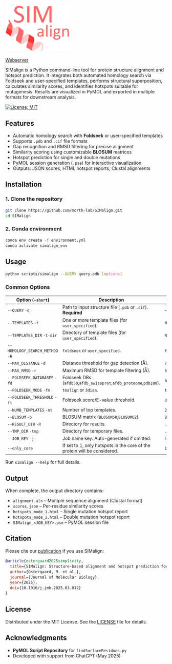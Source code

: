 <img src="logo.png" alt="Alt Text" width="200">

[Webserver](https://services.healthtech.dtu.dk/services/SIMAlign-1.0/)

SIMalign is a Python command-line tool for protein structure alignment and hotspot prediction. It integrates both automated homology search via Foldseek and user-specified templates, performs structural superposition, calculates similarity scores, and identifies hotspots suitable for mutagenesis. Results are visualized in PyMOL and exported in multiple formats for downstream analysis.

[![License: MIT](https://img.shields.io/badge/License-MIT-yellow.svg)](LICENSE)

## Features

* Automatic homology search with **Foldseek** or user-specified templates
* Supports `.pdb` and `.cif` file formats
* Gap recognition and RMSD filtering for precise alignment
* Similarity scoring using customizable **BLOSUM** matrices
* Hotspot prediction for single and double mutations
* PyMOL session generation (`.pse`) for interactive visualization
* Outputs: JSON scores, HTML hotspot reports, Clustal alignments

## Installation

### 1. Clone the repository

```bash
git clone https://github.com/morth-lab/SIMalign.git
cd SIMalign
```

### 2. Conda environment

```bash
conda env create -f environment.yml
conda activate simalign_env
```


## Usage

```bash
python scripts/simalign --QUERY query.pdb [options]
```


### Common Options

| Option (`-short`)               | Description                                                        | Default       |
| ------------------------------- | ------------------------------------------------------------------ | ------------- |
| `--QUERY` `-q`                  | Path to input structure file (`.pdb` or `.cif`). **Required**      | —             |
| `--TEMPLATES` `-t`              | One or more template files (for `user_specified`).                 | `None`        |
| `--TEMPLATES_DIR` `-t-dir`      | Directory of template files (for `user_specified`).                | `None`        |
| `--HOMOLOGY_SEARCH_METHOD` `-H` | `foldseek` or `user_specified`.                                    | `foldseek`    |
| `--MAX_DISTANCE` `-d`           | Distance threshold for gap detection (Å).                          | `7`           |
| `--MAX_RMSD` `-r`               | Maximum RMSD for template filtering (Å).                           | `5`           |
| `--FOLDSEEK_DATABASES` `-fd`    | Foldseek DBs (`afdb50`,`afdb_swissprot`,`afdb_proteome`,`pdb100`). | `afdb50`      |
| `--FOLDSEEK_MODE` `-fm`         | `tmalign` or `3diaa`.                                              | `tmalign`     |
| `--FOLDSEEK_THRESHOLD` `-ft`    | Foldseek score/E-value threshold.                                  | `0.7`         |
| `--NUMB_TEMPLATES` `-nt`        | Number of top templates.                                           | `20`          |
| `--BLOSUM` `-b`                 | BLOSUM matrix (`BLOSUM50`,`BLOSUM62`).                             | `BLOSUM62`    |
| `--RESULT_DIR` `-R`             | Directory for results.                                             | `./<JOB_KEY>` |
| `--TMP_DIR` `-tmp`              | Directory for temporary files.                                     | `./tmp`       |
| `--JOB_KEY` `-j`                | Job name key. Auto-generated if omitted.                           | random        |
| `--only_core`  	                | If set to 1, only hotspots in the core of the protein will be considered.  | `1` |

<!-- | `--SEQUENCE_IDENTITY` `-sident` | Min. identity for BLASTp (0–1).                                    | `0.6`         |
| `--SEQUENCE_COV` `-scov`        | Min. coverage for BLASTp (0–1).                                    | `0.6`         |
| `--E_VALUE` `-e`                | E-value threshold for BLASTp.                                      | `0.001`       |
| `--REDUNDANCY_THRESHOLD` `-rt`  | MSA redundancy threshold (0–1).                                    | `0.9`         | -->

Run `simalign --help` for full details.

## Output

When complete, the output directory contains:

* `alignment.aln` – Multiple sequence alignment (Clustal format)
* `scores.json` – Per-residue similarity scores
* `hotspots_mode_1.html` – Single mutation hotspot report
* `hotspots_mode_2.html` – Double mutation hotspot report
* `SIMalign_<JOB_KEY>.pse` – PyMOL session file

## Citation

Please cite our [publication](https://services.healthtech.dtu.dk/services/SIMAlign-1.0/) if you use SIMalign:

```bibtex
@article{ostergaard2025simplicity,
  title={SIMalign: Structure-based alignment and hotspot prediction for protein engineering},
  author={Ostergaard, M. et al.},
  journal={Journal of Molecular Biology},
  year={2025},
  doi={10.1016/j.jmb.2025.03.012}
}
```

## License

Distributed under the MIT License. See the [LICENSE](LICENSE) file for details.

## Acknowledgments

* **PyMOL Script Repository** for `findSurfaceResidues.py`
* Developed with support from ChatGPT (May 2025)
